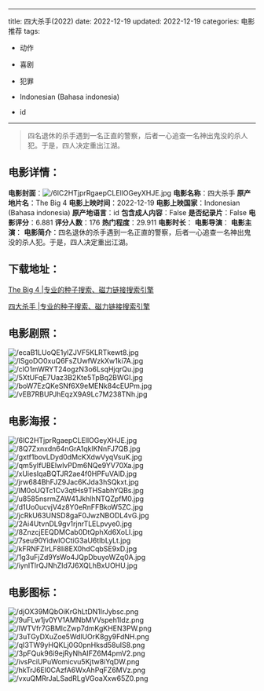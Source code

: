 
---
title: 四大杀手(2022)
date: 2022-12-19
updated: 2022-12-19
categories: 电影推荐
tags:
- 动作
- 喜剧
- 犯罪

- Indonesian (Bahasa indonesia)
- id
---


> 四名退休的杀手遇到一名正直的警察，后者一心追查一名神出鬼没的杀人犯。于是，四人决定重出江湖。

## **电影详情**：

**电影封面**：<img src="https://image.tmdb.org/t/p/w200/6lC2HTjprRgaepCLEllOGeyXHJE.jpg" alt="/6lC2HTjprRgaepCLEllOGeyXHJE.jpg" title="/6lC2HTjprRgaepCLEllOGeyXHJE.jpg">
**电影名称**：四大杀手
**原产地片名**：The Big 4
**电影上映时间**：2022-12-19
**电影上映国家**：Indonesian (Bahasa indonesia)
**原产地语言**：id
**包含成人内容**：False
**是否纪录片**：False
**电影评分**：6.881
**评分人数**：176
**热门程度**：29.911
**电影时长**：
**电影导演**：
**电影主演**：
**电影简介**：四名退休的杀手遇到一名正直的警察，后者一心追查一名神出鬼没的杀人犯。于是，四人决定重出江湖。

## **下载地址**：
[The Big 4 |专业的种子搜索、磁力链接搜索引擎](https://movie.amd794.com:2083/?search=The%20Big%204&ordering=&mode=match_phrase&page_size=10&page=1)

[四大杀手 |专业的种子搜索、磁力链接搜索引擎](https://movie.amd794.com:2083/?search=%E5%9B%9B%E5%A4%A7%E6%9D%80%E6%89%8B&ordering=&mode=match_phrase&page_size=10&page=1)
 

## **电影剧照**：
<img src="https://image.tmdb.org/t/p/original/ecaB1LUoQE1ylZJVF5KLRTkewt8.jpg" alt="/ecaB1LUoQE1ylZJVF5KLRTkewt8.jpg" title="/ecaB1LUoQE1ylZJVF5KLRTkewt8.jpg"><img src="https://image.tmdb.org/t/p/original/lSgoDO0xuQ6FsZUwfWzkXw1ki7A.jpg" alt="/lSgoDO0xuQ6FsZUwfWzkXw1ki7A.jpg" title="/lSgoDO0xuQ6FsZUwfWzkXw1ki7A.jpg"><img src="https://image.tmdb.org/t/p/original/clO1mWRYT24ogzN3o6LsqHjqrQu.jpg" alt="/clO1mWRYT24ogzN3o6LsqHjqrQu.jpg" title="/clO1mWRYT24ogzN3o6LsqHjqrQu.jpg"><img src="https://image.tmdb.org/t/p/original/5XtUFqE7Uaz3B2Kte5TpBq2BWGI.jpg" alt="/5XtUFqE7Uaz3B2Kte5TpBq2BWGI.jpg" title="/5XtUFqE7Uaz3B2Kte5TpBq2BWGI.jpg"><img src="https://image.tmdb.org/t/p/original/boW7EzQKeSNf6X9eMENk84cEUPm.jpg" alt="/boW7EzQKeSNf6X9eMENk84cEUPm.jpg" title="/boW7EzQKeSNf6X9eMENk84cEUPm.jpg"><img src="https://image.tmdb.org/t/p/original/vEB7RBUPJhEqzX9A9Lc7M238TNh.jpg" alt="/vEB7RBUPJhEqzX9A9Lc7M238TNh.jpg" title="/vEB7RBUPJhEqzX9A9Lc7M238TNh.jpg">

## **电影海报**：
<img src="https://image.tmdb.org/t/p/original/6lC2HTjprRgaepCLEllOGeyXHJE.jpg" alt="/6lC2HTjprRgaepCLEllOGeyXHJE.jpg" title="/6lC2HTjprRgaepCLEllOGeyXHJE.jpg"><img src="https://image.tmdb.org/t/p/original/8Q7Zxnxdn64nGrA1qklKNnFJ7QB.jpg" alt="/8Q7Zxnxdn64nGrA1qklKNnFJ7QB.jpg" title="/8Q7Zxnxdn64nGrA1qklKNnFJ7QB.jpg"><img src="https://image.tmdb.org/t/p/original/gxtf1bovLDyd0dMcKXdwVyqVsuK.jpg" alt="/gxtf1bovLDyd0dMcKXdwVyqVsuK.jpg" title="/gxtf1bovLDyd0dMcKXdwVyqVsuK.jpg"><img src="https://image.tmdb.org/t/p/original/qm5yIfUBElwlvPDm6NQe9YV70Xa.jpg" alt="/qm5yIfUBElwlvPDm6NQe9YV70Xa.jpg" title="/qm5yIfUBElwlvPDm6NQe9YV70Xa.jpg"><img src="https://image.tmdb.org/t/p/original/xUiesIqaBQTJR2ae4f0HPFuVAID.jpg" alt="/xUiesIqaBQTJR2ae4f0HPFuVAID.jpg" title="/xUiesIqaBQTJR2ae4f0HPFuVAID.jpg"><img src="https://image.tmdb.org/t/p/original/jrw684BhFJZ9Jac6KJda3hSQkxt.jpg" alt="/jrw684BhFJZ9Jac6KJda3hSQkxt.jpg" title="/jrw684BhFJZ9Jac6KJda3hSQkxt.jpg"><img src="https://image.tmdb.org/t/p/original/lM0oUQTc1Cv3qtHs9THSabhYQBs.jpg" alt="/lM0oUQTc1Cv3qtHs9THSabhYQBs.jpg" title="/lM0oUQTc1Cv3qtHs9THSabhYQBs.jpg"><img src="https://image.tmdb.org/t/p/original/u8585nsrmZAW41JkhlhNTQZpfM0.jpg" alt="/u8585nsrmZAW41JkhlhNTQZpfM0.jpg" title="/u8585nsrmZAW41JkhlhNTQZpfM0.jpg"><img src="https://image.tmdb.org/t/p/original/d1Uo0ucvjV4z8Y0eRnFFBkoW5ZC.jpg" alt="/d1Uo0ucvjV4z8Y0eRnFFBkoW5ZC.jpg" title="/d1Uo0ucvjV4z8Y0eRnFFBkoW5ZC.jpg"><img src="https://image.tmdb.org/t/p/original/jcRkU63UNSD8gaF0JwzNBODL4vG.jpg" alt="/jcRkU63UNSD8gaF0JwzNBODL4vG.jpg" title="/jcRkU63UNSD8gaF0JwzNBODL4vG.jpg"><img src="https://image.tmdb.org/t/p/original/2Ai4UtvnDL9gv1rjnrTLELpvye0.jpg" alt="/2Ai4UtvnDL9gv1rjnrTLELpvye0.jpg" title="/2Ai4UtvnDL9gv1rjnrTLELpvye0.jpg"><img src="https://image.tmdb.org/t/p/original/8ZnzcjEEQDMCab0DtQphXd6XoLI.jpg" alt="/8ZnzcjEEQDMCab0DtQphXd6XoLI.jpg" title="/8ZnzcjEEQDMCab0DtQphXd6XoLI.jpg"><img src="https://image.tmdb.org/t/p/original/7seu90YidwIOCtiG3aU6tIbLyLt.jpg" alt="/7seu90YidwIOCtiG3aU6tIbLyLt.jpg" title="/7seu90YidwIOCtiG3aU6tIbLyLt.jpg"><img src="https://image.tmdb.org/t/p/original/kFRNFZIrLF8Ii8EX0hdCqbSE9xD.jpg" alt="/kFRNFZIrLF8Ii8EX0hdCqbSE9xD.jpg" title="/kFRNFZIrLF8Ii8EX0hdCqbSE9xD.jpg"><img src="https://image.tmdb.org/t/p/original/1g3uFjZd9YsWo4JQpDbuyoWZq0A.jpg" alt="/1g3uFjZd9YsWo4JQpDbuyoWZq0A.jpg" title="/1g3uFjZd9YsWo4JQpDbuyoWZq0A.jpg"><img src="https://image.tmdb.org/t/p/original/iynITlrQJNhZId7J6XQLhBxUOHU.jpg" alt="/iynITlrQJNhZId7J6XQLhBxUOHU.jpg" title="/iynITlrQJNhZId7J6XQLhBxUOHU.jpg">

## **电影图标**：
<img src="https://image.tmdb.org/t/p/original/djOX39MQbOiKrGhLtDN1lrJybsc.png" alt="/djOX39MQbOiKrGhLtDN1lrJybsc.png" title="/djOX39MQbOiKrGhLtDN1lrJybsc.png"><img src="https://image.tmdb.org/t/p/original/9uFLw1jv0YV1AMNbMVVspeh1Idz.png" alt="/9uFLw1jv0YV1AMNbMVVspeh1Idz.png" title="/9uFLw1jv0YV1AMNbMVVspeh1Idz.png"><img src="https://image.tmdb.org/t/p/original/lWTVfr7GBMlcZwp7dmKgKHEN3PW.png" alt="/lWTVfr7GBMlcZwp7dmKgKHEN3PW.png" title="/lWTVfr7GBMlcZwp7dmKgKHEN3PW.png"><img src="https://image.tmdb.org/t/p/original/3uTGyDXuZoe5WdlUOrK8gy9FdNH.png" alt="/3uTGyDXuZoe5WdlUOrK8gy9FdNH.png" title="/3uTGyDXuZoe5WdlUOrK8gy9FdNH.png"><img src="https://image.tmdb.org/t/p/original/qI3TW9yHQKLj0G0pnHksd58uIS8.png" alt="/qI3TW9yHQKLj0G0pnHksd58uIS8.png" title="/qI3TW9yHQKLj0G0pnHksd58uIS8.png"><img src="https://image.tmdb.org/t/p/original/3pFQuk96i9ejRyNhAIFZ6M4pmV2.png" alt="/3pFQuk96i9ejRyNhAIFZ6M4pmV2.png" title="/3pFQuk96i9ejRyNhAIFZ6M4pmV2.png"><img src="https://image.tmdb.org/t/p/original/ivsPciUPuWomicvu5Kjtw8iYqDW.png" alt="/ivsPciUPuWomicvu5Kjtw8iYqDW.png" title="/ivsPciUPuWomicvu5Kjtw8iYqDW.png"><img src="https://image.tmdb.org/t/p/original/hkTrJ6EI0CAzfA6WxAhPqFZ6MVz.png" alt="/hkTrJ6EI0CAzfA6WxAhPqFZ6MVz.png" title="/hkTrJ6EI0CAzfA6WxAhPqFZ6MVz.png"><img src="https://image.tmdb.org/t/p/original/vxuQMRrJaLSadRLgVGoaXxw65Z0.png" alt="/vxuQMRrJaLSadRLgVGoaXxw65Z0.png" title="/vxuQMRrJaLSadRLgVGoaXxw65Z0.png">
